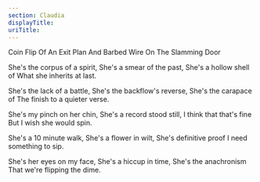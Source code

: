 ```yaml
---
section: Claudia
displayTitle:
uriTitle:
---
```


Coin Flip Of An Exit Plan And Barbed Wire On The Slamming Door

She's the corpus of a spirit,
She's a smear of the past,
She's a hollow shell of
What she inherits at last.

She's the lack of a battle,
She's the backflow's reverse,
She's the carapace of
The finish to a quieter verse.

She's my pinch on her chin,
She's a record stood still,
I think that that's fine
But I wish she would spin.

She's a 10 minute walk,
She's a flower in wilt,
She's definitive proof
I need something to sip.

She's her eyes on my face,
She's a hiccup in time,
She's the anachronism
That we're flipping the dime.
